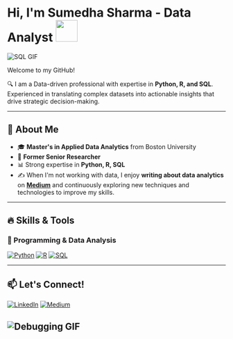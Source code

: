 # Hi, I'm Sumedha Sharma - Data Analyst <img src="https://media.giphy.com/media/mGcNjsfWAjY5AEZNw6/giphy.gif" width="50"></h2>
![SQL GIF](https://media.giphy.com/media/RbDKaczqWovIugyJmW/giphy.gif) 


Welcome to my GitHub!  

🔍 I am a Data-driven professional with expertise in **Python, R, and SQL**. Experienced in translating complex datasets into actionable insights that drive strategic decision-making.

---

## 🔹 About Me
- 🎓 **Master's in Applied Data Analytics** from Boston University  
- 💼 **Former Senior Researcher**  
- 📊 Strong expertise in **Python, R, SQL**  
- ✍️ When I'm not working with data, I enjoy **writing about data analytics** on **[Medium](https://medium.com/@sumedhashharma)** and continuously exploring new techniques and technologies to improve my skills.

---

## 🔥 Skills & Tools

### 📌 Programming & Data Analysis  
[![Python](https://img.shields.io/badge/Python-FFD43B?style=for-the-badge&logo=python&logoColor=blue)](https://www.python.org/)
[![R](https://img.shields.io/badge/R-276DC3?style=for-the-badge&logo=r&logoColor=white)](https://www.r-project.org/)
[![SQL](https://img.shields.io/badge/SQL-4479A1?style=for-the-badge&logo=postgresql&logoColor=white)](https://www.postgresql.org/)

---

## 📫 Let's Connect!

[![LinkedIn](https://img.shields.io/badge/LinkedIn-0A66C2?style=for-the-badge&logo=linkedin&logoColor=white)](https://www.linkedin.com/in/sumedhasharma19/)
[![Medium](https://img.shields.io/badge/Medium-12100E?style=for-the-badge&logo=medium&logoColor=white)](https://medium.com/@sumedhashharma)


![Debugging GIF](https://media.giphy.com/media/LMcB8XospGZO8UQq87/giphy.gif)
---
